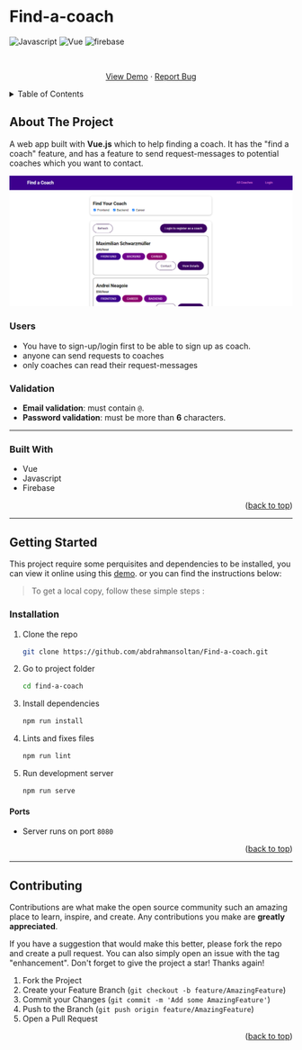 # Find-a-coach

<div id="top"></div>

![Javascript](https://img.shields.io/badge/JavaScript-323330?style=for-the-badge&logo=javascript&logoColor=F7DF1E)
![Vue](https://img.shields.io/badge/Vue.js-35495E?style=for-the-badge&logo=vuedotjs&logoColor=4FC08D)
![firebase](https://img.shields.io/badge/firebase-ffca28?style=for-the-badge&logo=firebase&logoColor=black)

<!-- PROJECT LOGO -->
<div align="center">
<br>
  <p align="center">
  <a href="http://find-a-coach-gamma.vercel.app/">View Demo</a>
    ·
    <a href="https://github.com/abdrahmansoltan/Find-a-coach/issues">Report Bug</a>
  </p>
</div>

<!-- TABLE OF CONTENTS -->
<details>
  <summary>Table of Contents</summary>
  <ol>
    <li>
      <a href="#about-the-project">About The Project</a>
      <ul>
        <li><a href="#users">Users</a></li>
        <li><a href="#validation">Validation</a></li>
        <li><a href="#built-with">Built With</a></li>
      </ul>
    </li>
    <li>
      <a href="#getting-started">Getting Started</a>
      <ul>
        <li><a href="#installation">Installation</a></li>
        <li><a href="#ports">Ports</a></li>
      </ul>
    </li>
    <li><a href="#contributing">Contributing</a></li>
  </ol>
</details>

<!-- ABOUT THE PROJECT -->

## About The Project

A web app built with **Vue.js** which to help finding a coach. It has the "find a coach" feature, and has a feature to send request-messages to potential coaches which you want to contact.

![Preview](./src/assets/preview.PNG)

### Users

- You have to sign-up/login first to be able to sign up as coach.
- anyone can send requests to coaches
- only coaches can read their request-messages

### Validation

- **Email validation**: must contain `@`.
- **Password validation**: must be more than **6** characters.

---

### Built With

- Vue
- Javascript
- Firebase

<p align="right">(<a href="#top">back to top</a>)</p>

---

<!-- GETTING STARTED -->

## Getting Started

This project require some perquisites and dependencies to be installed, you can view it online using this [demo](http://find-a-coach-gamma.vercel.app/). or you can find the instructions below:

> To get a local copy, follow these simple steps :

### Installation

1. Clone the repo
   ```sh
   git clone https://github.com/abdrahmansoltan/Find-a-coach.git
   ```
2. Go to project folder

   ```sh
   cd find-a-coach
   ```

3. Install dependencies

   ```bash
   npm run install
   ```

4. Lints and fixes files

   ```bash
   npm run lint
   ```

5. Run development server

   ```sh
   npm run serve
   ```

#### Ports

- Server runs on port `8080`

<p align="right">(<a href="#top">back to top</a>)</p>

---

<!-- CONTRIBUTING -->

## Contributing

Contributions are what make the open source community such an amazing place to learn, inspire, and create. Any contributions you make are **greatly appreciated**.

If you have a suggestion that would make this better, please fork the repo and create a pull request. You can also simply open an issue with the tag "enhancement".
Don't forget to give the project a star! Thanks again!

1. Fork the Project
2. Create your Feature Branch (`git checkout -b feature/AmazingFeature`)
3. Commit your Changes (`git commit -m 'Add some AmazingFeature'`)
4. Push to the Branch (`git push origin feature/AmazingFeature`)
5. Open a Pull Request

<p align="right">(<a href="#top">back to top</a>)</p>

